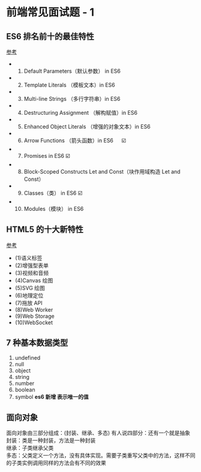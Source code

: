 # 前端常见面试题 - 1

## ES6 排名前十的最佳特性

[参考](https://blog.csdn.net/u012860063/article/details/62218564)

- 1.  Default Parameters（默认参数） in ES6
- 2.  Template Literals （模板文本）in ES6
- 3.  Multi-line Strings （多行字符串）in ES6
- 4.  Destructuring Assignment （解构赋值）in ES6
- 5.  Enhanced Object Literals （增强的对象文本）in ES6
- 6.  Arrow Functions （箭头函数）in ES6 　 ☑️
- 7.  Promises in ES6 ☑️
- 8.  Block-Scoped Constructs Let and Const（块作用域构造 Let and Const）
- 9.  Classes（类） in ES6 ☑️
- 10. Modules（模块） in ES6

## HTML5 的十大新特性

[参考](http://www.cnblogs.com/vicky1018/p/7705223.html)

- (1)语义标签
- (2)增强型表单
- (3)视频和音频
- (4)Canvas 绘图
- (5)SVG 绘图
- (6)地理定位
- (7)拖放 API
- (8)Web Worker
- (9)Web Storage
- (10)WebSocket

## 7 种基本数据类型

1.  undefined
2.  null
3.  object
4.  string
5.  number
6.  boolean
7.  symbol **es6 新增 表示唯一的值**

## 面向对象

面向对象由三部分组成：(封装、继承、多态) 有人说四部分：还有一个就是抽象  
封装：类是一种封装，方法是一种封装  
继承：子类继承父类  
多态：父类定义一个方法，没有具体实现。需要子类重写父类中的方法，这样不同的子类实例调用同样的方法会有不同的效果
